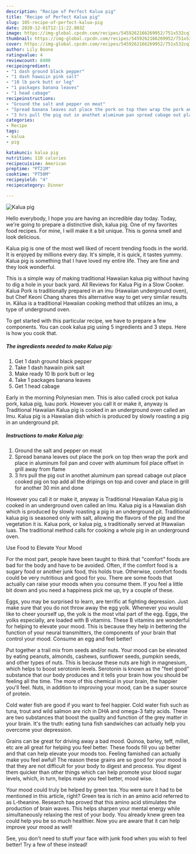 ```yaml
---
description: "Recipe of Perfect Kalua pig"
title: "Recipe of Perfect Kalua pig"
slug: 105-recipe-of-perfect-kalua-pig
date: 2020-12-01T12:11:22.803Z
image: https://img-global.cpcdn.com/recipes/5459262166269952/751x532cq70/kalua-pig-recipe-main-photo.jpg
thumbnail: https://img-global.cpcdn.com/recipes/5459262166269952/751x532cq70/kalua-pig-recipe-main-photo.jpg
cover: https://img-global.cpcdn.com/recipes/5459262166269952/751x532cq70/kalua-pig-recipe-main-photo.jpg
author: Lily Boone
ratingvalue: 4
reviewcount: 8400
recipeingredient:
- "1 dash ground black pepper"
- "1 dash hawaiin pink salt"
- "10 lb pork butt or leg"
- "1 packages banana leaves"
- "1 head cabage"
recipeinstructions:
- "Ground the salt and pepper on meat"
- "Spread banana leaves out place the pork on top then wrap the pork and place in aluminum foil pan and cover with aluminum foil place offset in grill away from flame"
- "3 hrs pull the pig out in anothet aluminum pan spread cabage out place cooked pig on top add all the dripings on top and cover and place in grill for another 30 min and done"
categories:
- Recipe
tags:
- kalua
- pig

katakunci: kalua pig 
nutrition: 110 calories
recipecuisine: American
preptime: "PT21M"
cooktime: "PT50M"
recipeyield: "4"
recipecategory: Dinner

---
```



![Kalua pig](https://img-global.cpcdn.com/recipes/5459262166269952/751x532cq70/kalua-pig-recipe-main-photo.jpg)

Hello everybody, I hope you are having an incredible day today. Today, we're going to prepare a distinctive dish, kalua pig. One of my favorites food recipes. For mine, I will make it a bit unique. This is gonna smell and look delicious.

Kalua pig is one of the most well liked of recent trending foods in the world. It is enjoyed by millions every day. It's simple, it is quick, it tastes yummy. Kalua pig is something that I have loved my entire life. They are fine and they look wonderful.

This is a simple way of making traditional Hawaiian kalua pig without having to dig a hole in your back yard. All Reviews for Kalua Pig in a Slow Cooker. Kalua Pork is traditionally prepared in an imu (Hawaiian underground oven), but Chef Keoni Chang shares this alternative way to get very similar results in. Kālua is a traditional Hawaiian cooking method that utilizes an imu, a type of underground oven.


To get started with this particular recipe, we have to prepare a few components. You can cook kalua pig using 5 ingredients and 3 steps. Here is how you cook that.

<!--inarticleads1-->

##### The ingredients needed to make Kalua pig:

1. Get 1 dash ground black pepper
1. Take 1 dash hawaiin pink salt
1. Make ready 10 lb pork butt or leg
1. Take 1 packages banana leaves
1. Get 1 head cabage


Early in the morning Polynesian men. This is also called crock pot kalua pork, kalua pig, luau pork. However you call it or make it, anyway is Traditional Hawaiian Kalua pig is cooked in an underground oven called an Imu. Kalua pig is a Hawaiian dish which is produced by slowly roasting a pig in an underground pit. 

<!--inarticleads2-->

##### Instructions to make Kalua pig:

1. Ground the salt and pepper on meat
1. Spread banana leaves out place the pork on top then wrap the pork and place in aluminum foil pan and cover with aluminum foil place offset in grill away from flame
1. 3 hrs pull the pig out in anothet aluminum pan spread cabage out place cooked pig on top add all the dripings on top and cover and place in grill for another 30 min and done


However you call it or make it, anyway is Traditional Hawaiian Kalua pig is cooked in an underground oven called an Imu. Kalua pig is a Hawaiian dish which is produced by slowly roasting a pig in an underground pit. Traditional kalua pig is seasoned only with salt, allowing the flavors of the pig and the vegetation it is. Kalua pork, or kalua pig, s traditionally served at lHawaiian luas. The traditional method calls for cooking a whole pig in an underground oven. 

Use Food to Elevate Your Mood


For the most part, people have been taught to think that "comfort" foods are bad for the body and have to be avoided. Often, if the comfort food is a sugary food or another junk food, this holds true. Otherwise, comfort foods could be very nutritious and good for you. There are some foods that actually can raise your moods when you consume them. If you feel a little bit down and you need a happiness pick me up, try a couple of these.

Eggs, you may be surprised to learn, are terrific at fighting depression. Just make sure that you do not throw away the egg yolk. Whenever you would like to cheer yourself up, the yolk is the most vital part of the egg. Eggs, the yolks especially, are loaded with B vitamins. These B vitamins are wonderful for helping to elevate your mood. This is because they help in bettering the function of your neural transmitters, the components of your brain that control your mood. Consume an egg and feel better!

Put together a trail mix from seeds and/or nuts. Your mood can be elevated by eating peanuts, almonds, cashews, sunflower seeds, pumpkin seeds, and other types of nuts. This is because these nuts are high in magnesium, which helps to boost serotonin levels. Serotonin is known as the "feel good" substance that our body produces and it tells your brain how you should be feeling all the time. The more of this chemical in your brain, the happier you'll feel. Nuts, in addition to improving your mood, can be a super source of protein.

Cold water fish are good if you want to feel happier. Cold water fish such as tuna, trout and wild salmon are rich in DHA and omega-3 fatty acids. These are two substances that boost the quality and function of the grey matter in your brain. It's the truth: eating tuna fish sandwiches can actually help you overcome your depression. 

Grains can be great for driving away a bad mood. Quinoa, barley, teff, millet, etc are all great for helping you feel better. These foods fill you up better and that can help elevate your moods too. Feeling famished can actually make you feel awful! The reason these grains are so good for your mood is that they are not difficult for your body to digest and process. You digest them quicker than other things which can help promote your blood sugar levels, which, in turn, helps make you feel better, mood wise.

Your mood could truly be helped by green tea. You were sure it had to be mentioned in this article, right? Green tea is rich in an amino acid referred to as L-theanine. Research has proved that this amino acid stimulates the production of brain waves. This helps sharpen your mental energy while simultaneously relaxing the rest of your body. You already knew green tea could help you be so much healthier. Now you are aware that it can help improve your mood as well!

See, you don't need to stuff your face with junk food when you wish to feel better! Try a few of these instead!

